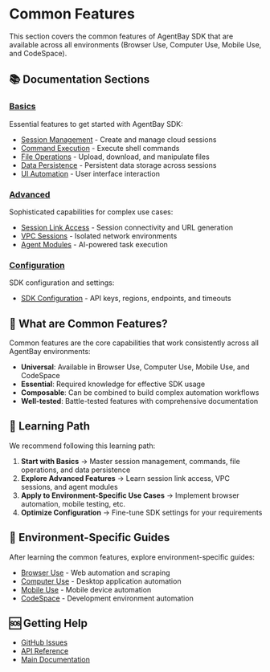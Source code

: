 # Common Features

This section covers the common features of AgentBay SDK that are available across all environments (Browser Use, Computer Use, Mobile Use, and CodeSpace).

## 📚 Documentation Sections

### [Basics](basics/README.md)
Essential features to get started with AgentBay SDK:
- [Session Management](basics/session-management.md) - Create and manage cloud sessions
- [Command Execution](basics/command-execution.md) - Execute shell commands
- [File Operations](basics/file-operations.md) - Upload, download, and manipulate files
- [Data Persistence](basics/data-persistence.md) - Persistent data storage across sessions
- [UI Automation](basics/ui-automation.md) - User interface interaction

### [Advanced](advanced/README.md)
Sophisticated capabilities for complex use cases:
- [Session Link Access](advanced/session-link-access.md) - Session connectivity and URL generation
- [VPC Sessions](advanced/vpc-sessions.md) - Isolated network environments
- [Agent Modules](advanced/agent-modules.md) - AI-powered task execution

### [Configuration](configuration/README.md)
SDK configuration and settings:
- [SDK Configuration](configuration/sdk-configuration.md) - API keys, regions, endpoints, and timeouts

## 🎯 What are Common Features?

Common features are the core capabilities that work consistently across all AgentBay environments:

- **Universal**: Available in Browser Use, Computer Use, Mobile Use, and CodeSpace
- **Essential**: Required knowledge for effective SDK usage
- **Composable**: Can be combined to build complex automation workflows
- **Well-tested**: Battle-tested features with comprehensive documentation

## 🚀 Learning Path

We recommend following this learning path:

1. **Start with Basics** → Master session management, commands, file operations, and data persistence
2. **Explore Advanced Features** → Learn session link access, VPC sessions, and agent modules
3. **Apply to Environment-Specific Use Cases** → Implement browser automation, mobile testing, etc.
4. **Optimize Configuration** → Fine-tune SDK settings for your requirements

## 📖 Environment-Specific Guides

After learning the common features, explore environment-specific guides:

- [Browser Use](../browser-use/README.md) - Web automation and scraping
- [Computer Use](../computer-use/README.md) - Desktop application automation
- [Mobile Use](../mobile-use/README.md) - Mobile device automation
- [CodeSpace](../codespace/README.md) - Development environment automation

## 🆘 Getting Help

- [GitHub Issues](https://github.com/aliyun/wuying-agentbay-sdk/issues)
- [API Reference](../../api-reference.md)
- [Main Documentation](../../README.md)
